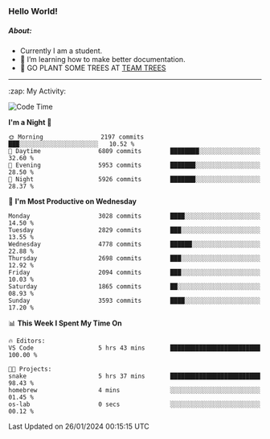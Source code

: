 ### Hello World!

##### About:
- Currently I am a student.
- 🌱 I’m learning how to make better documentation.
- 🌱 GO PLANT SOME TREES AT [TEAM TREES](https://teamtrees.org/)

---
  <summary>:zap: My Activity:</summary>
  
<!--START_SECTION:waka-->
![Code Time](http://img.shields.io/badge/Code%20Time-1%2C274%20hrs%2011%20mins-blue)

**I'm a Night 🦉** 

```text
🌞 Morning                2197 commits        ███░░░░░░░░░░░░░░░░░░░░░░   10.52 % 
🌆 Daytime                6809 commits        ████████░░░░░░░░░░░░░░░░░   32.60 % 
🌃 Evening                5953 commits        ███████░░░░░░░░░░░░░░░░░░   28.50 % 
🌙 Night                  5926 commits        ███████░░░░░░░░░░░░░░░░░░   28.37 % 
```
📅 **I'm Most Productive on Wednesday** 

```text
Monday                   3028 commits        ████░░░░░░░░░░░░░░░░░░░░░   14.50 % 
Tuesday                  2829 commits        ███░░░░░░░░░░░░░░░░░░░░░░   13.55 % 
Wednesday                4778 commits        ██████░░░░░░░░░░░░░░░░░░░   22.88 % 
Thursday                 2698 commits        ███░░░░░░░░░░░░░░░░░░░░░░   12.92 % 
Friday                   2094 commits        ███░░░░░░░░░░░░░░░░░░░░░░   10.03 % 
Saturday                 1865 commits        ██░░░░░░░░░░░░░░░░░░░░░░░   08.93 % 
Sunday                   3593 commits        ████░░░░░░░░░░░░░░░░░░░░░   17.20 % 
```


📊 **This Week I Spent My Time On** 

```text
🔥 Editors: 
VS Code                  5 hrs 43 mins       █████████████████████████   100.00 % 

🐱‍💻 Projects: 
snake                    5 hrs 37 mins       █████████████████████████   98.43 % 
homebrew                 4 mins              ░░░░░░░░░░░░░░░░░░░░░░░░░   01.45 % 
os-lab                   0 secs              ░░░░░░░░░░░░░░░░░░░░░░░░░   00.12 % 
```


 Last Updated on 26/01/2024 00:15:15 UTC
<!--END_SECTION:waka-->

